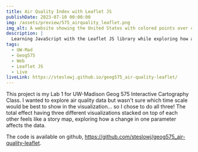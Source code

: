 ```yaml
---
title: Air Quality Index with Leaflet JS
publishDate: 2023-07-10 00:00:00
img: /assets/preview/575_airquality_leaflet.png
img_alt: A website showing the United States with colored points over cities that represent air quality values.
description: |
  Learning JavaScript with the Leaflet JS library while exploring how air quality data changes over time.
tags:
  - UW-Mad
  - Geog575
  - Web
  - Leaflet JS
  - Live
liveLink: https://steslowj.github.io/geog575_air-quality-leaflet/
---
```


This project is my Lab 1 for UW-Madison Geog 575 Interactive Cartography Class. I wanted to explore air quality data but wasn't sure which time scale would be best to show in the visualization... so I chose to do all three! The total effect having three different visualizations stacked on top of each other feels like a story map, exploring how a change in one parameter affects the data.

The code is available on github, <a href="https://github.com/steslowj/geog575_air-quality-leaflet" target="_blank">https://github.com/steslowj/geog575_air-quality-leaflet</a>.
